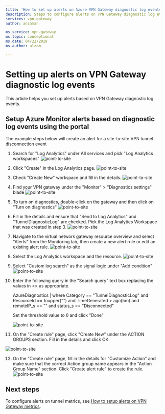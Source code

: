 ```yaml
---
title: 'How to set up alerts on Azure VPN Gateway diagnostic log events'
description: Steps to configure alerts on VPN Gateway diagnostic log events
services: vpn-gateway
author: anzaman

ms.service: vpn-gateway
ms.topic: conceptional
ms.date: 04/22/2019
ms.author: alzam

---
```

# Setting up alerts on VPN Gateway diagnostic log events

This article helps you set up alerts based on VPN Gateway diagnostic log events.


## <a name="setup"></a>Setup Azure Monitor alerts based on diagnostic log events using the portal

The example steps below will create an alert for a site-to-site VPN tunnel disconnection event



1. Search for "Log Analytics" under All services and pick "Log Analytics workspaces"
![point-to-site](./media/vpn-gateway-howto-setup-alerts-virtual-network-gateway-log/log-alert0.png "Create")

2. Click "Create" in the Log Analytics page.
![point-to-site](./media/vpn-gateway-howto-setup-alerts-virtual-network-gateway-log/log-alert1.png  "Select")

3. Check "Create New" workspace and fill in the details.
![point-to-site](./media/vpn-gateway-howto-setup-alerts-virtual-network-gateway-log/log-alert2.png  "Select")

4. Find your VPN gateway under the "Monitor" > "Diagnostics settings" blade
![point-to-site](./media/vpn-gateway-howto-setup-alerts-virtual-network-gateway-log/log-alert3.png  "Select")

5. To turn on diagnostics, double-click on the gateway and then click on "Turn on diagnostics"
![point-to-site](./media/vpn-gateway-howto-setup-alerts-virtual-network-gateway-log/log-alert4.png  "Select")

6. Fill in the details and ensure that "Send to Log Analytics" and "TunnelDiagnosticLog" are checked. Pick the Log Analytics Workspace that was created in step 3.
![point-to-site](./media/vpn-gateway-howto-setup-alerts-virtual-network-gateway-log/log-alert5.png  "Select")

7. Navigate to the virtual network gateway resource overview and select "Alerts" from the Monitoring tab, then create a new alert rule or edit an existing alert rule.
![point-to-site](./media/vpn-gateway-howto-setup-alerts-virtual-network-gateway-log/log-alert6.png  "Select")

8. Select the Log Analytics workspace and the resource.
![point-to-site](./media/vpn-gateway-howto-setup-alerts-virtual-network-gateway-log/log-alert7.png  "Select")

9. Select "Custom log search" as the signal logic under "Add condition"
![point-to-site](./media/vpn-gateway-howto-setup-alerts-virtual-network-gateway-log/log-alert8.png  "Select")

10. Enter the following query in the "Search query" text box replacing the values in <> as appropriate.

	AzureDiagnostics |
	where Category  == "TunnelDiagnosticLog" and ResourceId == toupper("<RESOURCEID OF GATEWAY>") and TimeGenerated > ago(5m) and
    remoteIP_s == "<REMOTE IP OF TUNNEL>" and status_s == "Disconnected"

    Set the threshold value to 0 and click "Done"

    ![point-to-site](./media/vpn-gateway-howto-setup-alerts-virtual-network-gateway-log/log-alert9.png  "Select")

11. On the "Create rule" page, click "Create New" under the ACTION GROUPS section. Fill in the details and click OK

![point-to-site](./media/vpn-gateway-howto-setup-alerts-virtual-network-gateway-log/log-alert10.png  "Select")

12. On the "Create rule" page, fill in the details for "Customize Action" and make sure that the correct Action group name appears in the "Action Group Name" section. Click "Create alert rule" to create the rule.
![point-to-site](./media/vpn-gateway-howto-setup-alerts-virtual-network-gateway-log/log-alert11.png  "Select")

## Next steps

To configure alerts on tunnel metrics, see [How to setup alerts on VPN Gateway metrics](vpn-gateway-howto-setup-alerts-virtual-network-gateway-metric.md).
